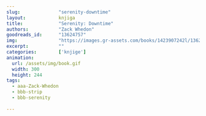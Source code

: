 ```yaml
---
slug:              "serenity-downtime"
layout:            knjiga
title:             "Serenity: Downtime"
authors:           "Zack Whedon"
goodreads_id:      "13624757"
img:               "https://images.gr-assets.com/books/1423907242l/13624757.jpg"
excerpt:           ""
categories:        ['knjige']
animation:
  url: /assets/img/book.gif
  width: 300
  height: 244
tags:
  - aaa-Zack-Whedon
  - bbb-strip
  - bbb-serenity
  
---
```


